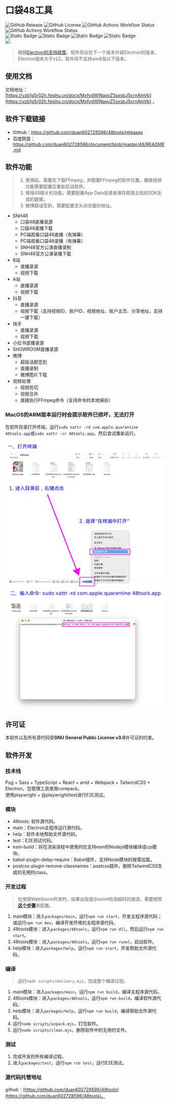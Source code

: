 # 口袋48工具

![GitHub Release](https://img.shields.io/github/v/release/duan602728596/48tools)
   ![GitHub License](https://img.shields.io/github/license/duan602728596/48tools)   ![GitHub Actions Workflow Status](https://img.shields.io/github/actions/workflow/status/duan602728596/48tools/.github%2Fworkflows%2Fbuild.yml?style=flat&label=Build%20apps%20CI%20(Intel))   ![GitHub Actions Workflow Status](https://img.shields.io/github/actions/workflow/status/duan602728596/48tools/.github%2Fworkflows%2Fbuild-xlarge.yml?style=flat&label=Build%20apps%20CI%20in%20xlarge%20runner%20(ARM))   
![Static Badge](https://img.shields.io/badge/Win10-fa541c?style=for-the-badge)   ![Static Badge](https://img.shields.io/badge/Win11-fa8c16?style=for-the-badge)   ![Static Badge](https://img.shields.io/badge/Linux-722ed1?style=for-the-badge)   ![Static Badge](https://img.shields.io/badge/MacOS-eb2f96?style=for-the-badge)   
[<img src="https://api.gitsponsors.com/api/badge/img?id=98806656" height="40">](https://api.gitsponsors.com/api/badge/link?p=5a5ig2BFPwUsOungg6IEKT75dLJ8ylyawqWr5ueKLdO+mHm3hJAAEARYRD4yivrh5yd8zhtCZeM45wDkT3R7H1eDgt2JM9MOg6u8IardzcJI0K51nJslq/p+8Ewg3L+5gqlGscmStyqvWAzgerZEfA==)   

> 根据[Electron的支持政策](https://www.electronjs.org/docs/latest/tutorial/electron-timelines)，软件将会在下一个版本升级Electron的版本。Electron版本大于v22，软件将不支持win8及以下版本。

## 使用文档

文档地址：[https://yzb1g5r02h.feishu.cn/docx/MxfydWlNaovZ5sxsbJ5crnAlnVb](https://yzb1g5r02h.feishu.cn/docx/MxfydWlNaovZ5sxsbJ5crnAlnVb) 。

## 软件下载链接

* Github：https://github.com/duan602728596/48tools/releases
* 百度网盘：https://github.com/duan602728596/document/blob/master/48/README.md

## 软件功能

> 1. 使用前，需要先下载FFmpeg，并配置FFmpeg的软件位置。播放视频功能需要配置后重新启动软件。   
> 2. 使用48相关的功能，需要配置App Data目录来保存网易云信的SDK生成的数据。   
> 3. 微博超话签到，需要配置无头浏览器的地址。

* SNH48
  * 口袋48直播录源
  * 口袋48录播下载
  * PC端观看口袋48直播（有弹幕）
  * PC端观看口袋48录播（有弹幕）
  * SNH48官方公演直播录制
  * SNH48官方公演录播下载
* B站 
  * 直播录源
  * 视频下载
* A站
  * 直播录源
  * 视频下载
* 抖音
  * 直播录源
  * 视频下载（支持视频ID、账户ID、视频地址、账户主页、分享地址，支持一键下载） 
* 快手
  * 直播录源
  * 视频下载
* 小红书直播录源
* SHOWROOM直播录源
* 微博
  * 超级话题签到
  * 直播录制
  * 微博图片下载
* 视频处理
  * 视频剪切
  * 视频合并
  * 直接执行FFmpeg命令（支持命令的本地保存）

### MacOS的ARM版本运行时会提示软件已损坏，无法打开

在软件目录打开终端，运行`sudo xattr -rd com.apple.quarantine 48tools.app`或`sudo xattr -cr 48tools.app`。然后尝试重新运行。

<img src="statics/macos-arm-run-app.png" width="580">

## 许可证

本软件以及所有源代码受**GNU General Public License v3.0**许可证的约束。

## 软件开发

### 技术栈

Pug + Sass + TypeScript + React + antd + Webpack + TailwindCSS + Electron。包管理工具使用corepack。   
使用playwright + @playwright/test进行E2E测试。

### 模块

* 48tools: 软件源代码。
* main：Electron主程序运行源代码。
* help：软件本地帮助文件源代码。
* test：E2E测试代码。
* esm-build：将在渲染进程中使用的仅支持esm的Nodejs模块编译成cjs模块。
* babel-plugin-delay-require：Babel插件，支持Node模块的按需加载。
* postcss-plugin-remove-classnames：postcss插件，删除TailwindCSS生成的无用的class。

### 开发过程

> 在使用WebStorm开发时，如果出现提示eslint检测超时的错误，需要按照[**这个步骤**](https://youtrack.jetbrains.com/issue/WEB-63073/ESLint-creates-a-lot-of-node-processes#focus=Comments-27-8111996.0-0)来配置。

1. main模块：进入`packages/main`，运行`npm run start`，开发主程序源代码；或运行`npm run dev`，编译开发环境的主程序源代码。
2. 48tools模块：进入`packages/48tools`，运行`npm run dll`，然后运行`npm run start`。
3. 48tools模块：进入`packages/48tools`，运行`npm run runel`，启动软件。
4. help模块：进入`packages/help`，运行`npm run start`，开发帮助文件源代码。

### 编译

> 运行`node scripts/delivery.mjs`，完成整个编译过程。

1. main模块：进入`packages/main`，运行`npm run build`，编译主程序源代码。
2. 48tools模块：进入`packages/48tools`，运行`npm run build`，编译软件源代码。
3. help模块：进入`packages/help`，运行`npm run build`，编译帮助文件源代码。
4. 运行`node scripts/unpack.mjs`，打包软件。
5. 运行`node scripts/clean.mjs`，删除软件中的无用的文件。

### 测试

1. 完成开发的所有编译过程。
2. 进入`packages/test`，运行`npm run test`，运行E2E测试。

### 源代码托管地址

github：[https://github.com/duan602728596/48tools](https://github.com/duan602728596/48tools)。
